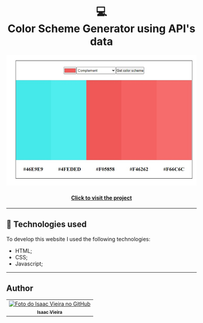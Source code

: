 <h1 align="center">
  💻<br>Color Scheme Generator using API's data
</h1>

![Final result of the project](preview.jpg)

<h4 align="center"><a href="https://ucolory.netlify.app/">Click to visit the project</a></h4>

---

## 💼 Technologies used

To develop this website I used the following technologies:

- HTML;
- CSS;
- Javascript;

---


<h2>Author</h2>

<table>
  <tr>    
    <td align="center">
      <a href="https://github.com/Isaacvf-dev">
        <img src="https://avatars.githubusercontent.com/u/123469000?v=4" width="100px;" alt="Foto do Isaac Vieira no GitHub"/><br>
        <sub>
          <b>Isaac Vieira</b>
        </sub>
      </a>
    </td>
  </tr>
</table>
